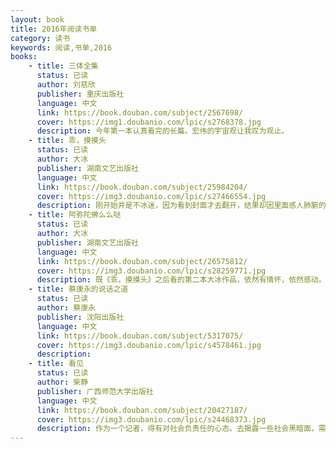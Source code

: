 ```yaml
---
layout: book
title: 2016年阅读书单
category: 读书
keywords: 阅读,书单,2016
books: 
    - title: 三体全集
      status: 已读
      author: 刘慈欣
      publisher: 重庆出版社
      language: 中文
      link: https://book.douban.com/subject/2567698/          
      cover: https://img1.doubanio.com/lpic/s2768378.jpg
      description: 今年第一本认真看完的长篇。宏伟的宇宙观让我叹为观止。
    - title: 乖，摸摸头
      status: 已读
      author: 大冰 
      publisher: 湖南文艺出版社
      language: 中文
      link: https://book.douban.com/subject/25984204/          
      cover: https://img3.doubanio.com/lpic/s27466554.jpg
      description: 刚开始并是不冰迷，因为看到封面才去翻开，结果却因里面感人肺腑的故事而不能自已。
    - title: 阿弥陀佛么么哒
      status: 已读
      author: 大冰 
      publisher: 湖南文艺出版社
      language: 中文
      link: https://book.douban.com/subject/26575812/         
      cover: https://img3.doubanio.com/lpic/s28259771.jpg
      description: 既《乖，摸摸头》之后看的第二本大冰作品，依然有情怀，依然感动。
    - title: 蔡康永的说话之道
      status: 已读
      author: 蔡康永 
      publisher: 沈阳出版社
      language: 中文
      link: https://book.douban.com/subject/5317075/         
      cover: https://img3.doubanio.com/lpic/s4578461.jpg
      description: 
    - title: 看见
      status: 已读
      author: 柴静 
      publisher: 广西师范大学出版社
      language: 中文
      link: https://book.douban.com/subject/20427187/         
      cover: https://img3.doubanio.com/lpic/s24468373.jpg
      description: 作为一个记者，得有对社会负责任的心态。去揭露一些社会黑暗面，需要勇气和汗水。
---
```


